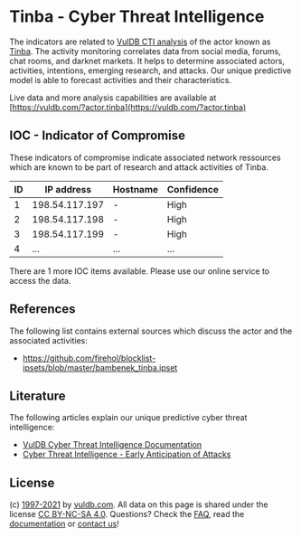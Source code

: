 # Tinba - Cyber Threat Intelligence

The indicators are related to [VulDB CTI analysis](https://vuldb.com/?doc.cti) of the actor known as [Tinba](https://vuldb.com/?actor.tinba). The activity monitoring correlates data from social media, forums, chat rooms, and darknet markets. It helps to determine associated actors, activities, intentions, emerging research, and attacks. Our unique predictive model is able to forecast activities and their characteristics.

Live data and more analysis capabilities are available at [https://vuldb.com/?actor.tinba](https://vuldb.com/?actor.tinba)

## IOC - Indicator of Compromise

These indicators of compromise indicate associated network ressources which are known to be part of research and attack activities of Tinba.

ID | IP address | Hostname | Confidence
-- | ---------- | -------- | ----------
1 | 198.54.117.197 | - | High
2 | 198.54.117.198 | - | High
3 | 198.54.117.199 | - | High
4 | ... | ... | ...

There are 1 more IOC items available. Please use our online service to access the data.

## References

The following list contains external sources which discuss the actor and the associated activities:

* https://github.com/firehol/blocklist-ipsets/blob/master/bambenek_tinba.ipset

## Literature

The following articles explain our unique predictive cyber threat intelligence:

* [VulDB Cyber Threat Intelligence Documentation](https://vuldb.com/?doc.cti)
* [Cyber Threat Intelligence - Early Anticipation of Attacks](https://www.scip.ch/en/?labs.20201022)

## License

(c) [1997-2021](https://vuldb.com/?doc.changelog) by [vuldb.com](https://vuldb.com/?doc.about). All data on this page is shared under the license [CC BY-NC-SA 4.0](https://creativecommons.org/licenses/by-nc-sa/4.0/). Questions? Check the [FAQ](https://vuldb.com/?doc.faq), read the [documentation](https://vuldb.com/?doc) or [contact us](https://vuldb.com/?contact)!
